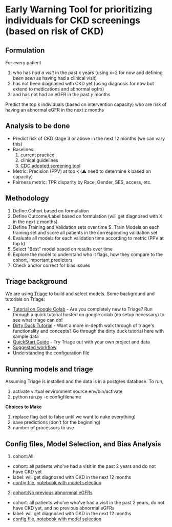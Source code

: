 # Early Warning Tool for prioritizing individuals for CKD screenings (based on risk of CKD)

## Formulation
For every patient 
1. who has *had a visit*  in the past *x* years (using x=2 for now and defining *been seen* as having had a clinical visit)
2. has not been diagnosed with CKD yet (using diagnosis for now but extend to medications and abnormal egfrs)
3. and has not had an eGFR in the past *y* months

Predict the top k individuals (based on intervention capacity) who are risk of having an abnormal eGFR in the next z months


## Analysis to be done
- Predict risk of CKD stage 3 or above in the next 12 months (we can vary this)
- Baselines: 
  1. current practice
  2. clinical guidelines
  3. [CDC adopted screening tool](https://nccd.cdc.gov/ckd/Calculators.aspx#tab-Bang)
- Metric: Precision (PPV) at top k (:warning: need to determine k based on capacity)
- Fairness metric: TPR disparity by Race, Gender, SES, access, etc.


## Methodology
1. Define Cohort based on formulation
2. Define Outcome/Label based on formulation (will get diagnosed with X in the next z months)
3. Define Training and Validation sets over time
$. Train Models on each training set and score all patients in the corresponding validation set 
6. Evaluate all models for each validation time according to metric (PPV at top k)
7. Select "Best" model based on results over time
8. Explore the model to understand who it flags, how they compare to the cohort, important predictors
9. Check and/or correct for bias issues

## Triage background
We are using [Triage](https://github.com/dssg/triage) to build and select models. Some background and tutorials on Triage:
- [Tutorial on Google Colab](https://colab.research.google.com/github/dssg/triage/blob/master/example/colab/colab_triage.ipynb) - Are you completely new to Triage? Run through a quick tutorial hosted on google colab (no setup necessary) to see what triage can do!
- [Dirty Duck Tutorial](https://dssg.github.io/triage/dirtyduck/) - Want a more in-depth walk through of triage's functionality and concepts? Go through the dirty duck tutorial here with sample data
- [QuickStart Guide](https://dssg.github.io/triage/quickstart/) - Try Triage out with your own project and data
- [Suggested workflow](https://dssg.github.io/triage/triage_project_workflow/)
- [Understanding the configuration file](https://dssg.github.io/triage/experiments/experiment-config/#experiment-configuration)

## Running models and triage
Assuming Triage is installed and the data is in a postgres database. To run,
1. activate virtual environment source env/bin/activate
2. python run.py -c configfilename

**Choices to Make**
1. replace flag (set to false until we want to nuke everything)
2. save predictions (don't for the beginning)
3. number of processors to use

## Config files, Model Selection, and Bias Analysis 
1. cohort:All
- cohort: all patients who've had a visit in the past 2 years and do not have CKD yet
- label: will get diagnosed with CKD in the next 12 months
- [config file](), [notebook with model selection]()

2. [cohort:No previous abnormnal eGFRs]()
- cohort: all patients who've who've had a visit in the past 2 years, do not have CKD yet, and no previous abnormal eGFRs
- label: will get diagnosed with CKD in the next 12 months
- [config file](), [notebook with model selection]()


